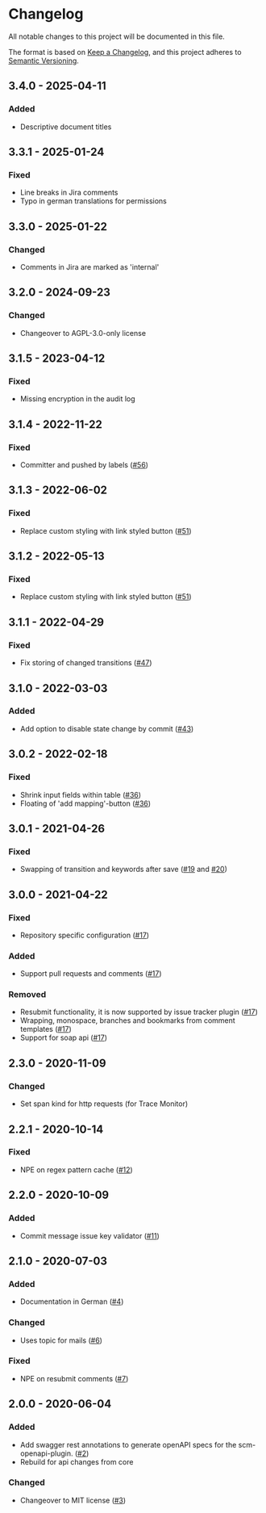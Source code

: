 # Changelog
All notable changes to this project will be documented in this file.

The format is based on [Keep a Changelog](https://keepachangelog.com/en/1.0.0/),
and this project adheres to [Semantic Versioning](https://semver.org/spec/v2.0.0.html).

## 3.4.0 - 2025-04-11
### Added
- Descriptive document titles

## 3.3.1 - 2025-01-24
### Fixed
- Line breaks in Jira comments
- Typo in german translations for permissions

## 3.3.0 - 2025-01-22
### Changed
- Comments in Jira are marked as 'internal'

## 3.2.0 - 2024-09-23
### Changed
- Changeover to AGPL-3.0-only license

## 3.1.5 - 2023-04-12
### Fixed
- Missing encryption in the audit log

## 3.1.4 - 2022-11-22
### Fixed
- Committer and pushed by labels ([#56](https://github.com/scm-manager/scm-jira-plugin/pull/56))

## 3.1.3 - 2022-06-02
### Fixed
- Replace custom styling with link styled button ([#51](https://github.com/scm-manager/scm-jira-plugin/pull/51))

## 3.1.2 - 2022-05-13
### Fixed
- Replace custom styling with link styled button ([#51](https://github.com/scm-manager/scm-jira-plugin/pull/51))

## 3.1.1 - 2022-04-29
### Fixed
- Fix storing of changed transitions ([#47](https://github.com/scm-manager/scm-jira-plugin/pull/47))

## 3.1.0 - 2022-03-03
### Added
- Add option to disable state change by commit ([#43](https://github.com/scm-manager/scm-jira-plugin/pull/43))

## 3.0.2 - 2022-02-18
### Fixed
- Shrink input fields within table ([#36](https://github.com/scm-manager/scm-jira-plugin/pull/36))
- Floating of 'add mapping'-button ([#36](https://github.com/scm-manager/scm-jira-plugin/pull/36))

## 3.0.1 - 2021-04-26
### Fixed
- Swapping of transition and keywords after save ([#19](https://github.com/scm-manager/scm-jira-plugin/issues/19) and [#20](https://github.com/scm-manager/scm-jira-plugin/pull/20))

## 3.0.0 - 2021-04-22
### Fixed
- Repository specific configuration ([#17](https://github.com/scm-manager/scm-jira-plugin/pull/17))

### Added
- Support pull requests and comments ([#17](https://github.com/scm-manager/scm-jira-plugin/pull/17))

### Removed
- Resubmit functionality, it is now supported by issue tracker plugin ([#17](https://github.com/scm-manager/scm-jira-plugin/pull/17))
- Wrapping, monospace, branches and bookmarks from comment templates ([#17](https://github.com/scm-manager/scm-jira-plugin/pull/17))
- Support for soap api ([#17](https://github.com/scm-manager/scm-jira-plugin/pull/17))

## 2.3.0 - 2020-11-09
### Changed
- Set span kind for http requests (for Trace Monitor)

## 2.2.1 - 2020-10-14
### Fixed
- NPE on regex pattern cache ([#12](https://github.com/scm-manager/scm-jira-plugin/pull/12))

## 2.2.0 - 2020-10-09
### Added
- Commit message issue key validator ([#11](https://github.com/scm-manager/scm-jira-plugin/pull/11))

## 2.1.0 - 2020-07-03
### Added
- Documentation in German ([#4](https://github.com/scm-manager/scm-jira-plugin/pull/4))

### Changed
- Uses topic for mails ([#6](https://github.com/scm-manager/scm-jira-plugin/pull/6))

### Fixed
- NPE on resubmit comments ([#7](https://github.com/scm-manager/scm-jira-plugin/pull/7))

## 2.0.0 - 2020-06-04
### Added
- Add swagger rest annotations to generate openAPI specs for the scm-openapi-plugin. ([#2](https://github.com/scm-manager/scm-jira-plugin/pull/2))
- Rebuild for api changes from core

### Changed
- Changeover to MIT license ([#3](https://github.com/scm-manager/scm-jira-plugin/pull/3))

